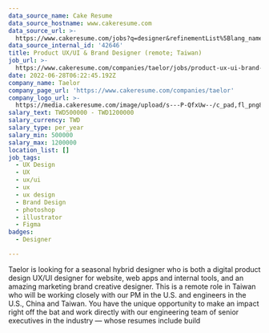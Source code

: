 ```yaml
---
data_source_name: Cake Resume
data_source_hostname: www.cakeresume.com
data_source_url: >-
  https://www.cakeresume.com/jobs?q=designer&refinementList%5Blang_name%5D%5B0%5D=English&refinementList%5Bsalary_type%5D=per_year
data_source_internal_id: '42646'
title: Product UX/UI & Brand Designer (remote; Taiwan)
job_url: >-
  https://www.cakeresume.com/companies/taelor/jobs/product-ux-ui-brand-designer-remote-taiwan
date: 2022-06-28T06:22:45.192Z
company_name: Taelor
company_page_url: 'https://www.cakeresume.com/companies/taelor'
company_logo_url: >-
  https://media.cakeresume.com/image/upload/s---P-QfxUw--/c_pad,fl_png8,h_200,w_200/v1654080607/yjikdzpohybizsgdl052.png
salary_text: TWD500000 - TWD1200000
salary_currency: TWD
salary_type: per_year
salary_min: 500000
salary_max: 1200000
location_list: []
job_tags:
  - UX Design
  - UX
  - ux/ui
  - ux
  - ux design
  - Brand Design
  - photoshop
  - illustrator
  - Figma
badges:
  - Designer

---
```


Taelor is looking for a seasonal hybrid designer who is both a digital product design UX/UI designer for website, web apps and internal tools, and an amazing marketing brand creative designer. This is a remote role in Taiwan who will be working closely with our PM in the U.S. and engineers in the U.S., China and Taiwan. You have the unique opportunity to make an impact right off the bat and work directly with our engineering team of senior executives in the industry — whose resumes include build